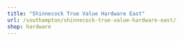 ```yaml
---
title: "Shinnecock True Value Hardware East"
url: /southampton/shinnecock-true-value-hardware-east/
shop: hardware
---
```


